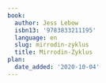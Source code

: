 ```yaml
---
book:
  author: Jess Lebow
  isbn13: '9783833211195'
  language: en
  slug: mirrodin-zyklus
  title: Mirrodin-Zyklus
plan:
  date_added: '2020-10-04'
---
```

